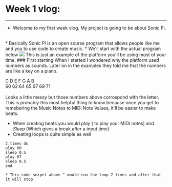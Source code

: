 # Week 1 vlog:

___

* Welcome to my first week vlog. My project is going to be about Sonic Pi.
<br>
* Basically Sonic Pi is an open sourse program that allows people like me and you to use code to create music.
* We'll start with the actual program below
 <img src="http://cdn.liliputing.com/wp-content/uploads/2016/02/sonic-pi.jpg">
This is just an example of the platform you'll be using most of your time.
### First starting
When I started I wondered why the platform used numbers as sounds. Later on in the examples they told me that the numbers are like a key on a piano.

C 
D
E
F
G
A
B
<br>
60
62
64
65
67
69
71
<br>
<br>
 Looks a little messy but those numbers above corrospond with the letter.
 This is probably this most helpful thing to know because once you get to remebering the Music Notes to MIDI Note Values, it'll be easier to make beats.
  * When creating beats you would _play_ ( to play your MIDI notes) and _Sleep_ (Which gives a break after a input time)
  * Creating loops is quite simple as well 
  ```use_synth :fm
2.times do
  play 60
  sleep 0.5
  play 67
  sleep 0.5
end

 * This code snipet above ^ would run the loop 2 times and after that it will stop.
 

